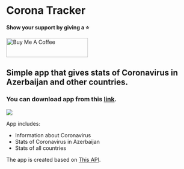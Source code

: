 # Corona Tracker

**Show your support by giving a :star:**

<a href="https://www.buymeacoffee.com/rO9salC" target="_blank"><img src="https://cdn.buymeacoffee.com/buttons/default-violet.png" alt="Buy Me A Coffee" style="height: 51px !important;width: 217px !important;" ></a>

## Simple app that gives stats of Coronavirus in Azerbaijan and other countries. 
### You can download app from this [link](https://drive.google.com/file/d/1u18HBUv2x0RAC-FVaCFwf7KpNiG_rOpu/view?usp=sharing).

![](video.gif)

App includes:

- Information about Coronavirus
- Stats of Coronavirus in Azerbaijan
- Stats of all countries



The app is created based on [This API](https://github.com/Maharramoff/coronavirus-cases-worldwide).
